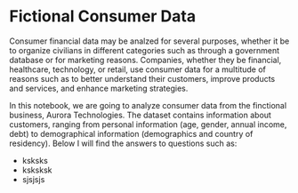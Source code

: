 # Fictional Consumer Data
Consumer financial data may be analzed for several purposes, whether it be to organize civilians in different categories such as through a government database or for marketing reasons. Companies, whether they be financial, healthcare, technology, or retail, use consumer data for a multitude of reasons such as to better understand their customers, improve products and services, and enhance marketing strategies. 

In this notebook, we are going to analyze consumer data from the finctional business, Aurora Technologies. The dataset contains information about customers, ranging from personal information (age, gender, annual income, debt) to demographical information (demographics and country of residency). Below I will find the answers to questions such as:

- ksksks
- ksksksk
- sjsjsjs

